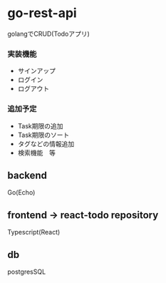 # go-rest-api

golangでCRUD(Todoアプリ)
### 実装機能
- サインアップ
- ログイン
- ログアウト

### 追加予定
- Task期限の追加
- Task期限のソート
- タグなどの情報追加
- 検索機能　等

## backend
Go(Echo)

## frontend -> react-todo repository
Typescript(React)

## db
postgresSQL
